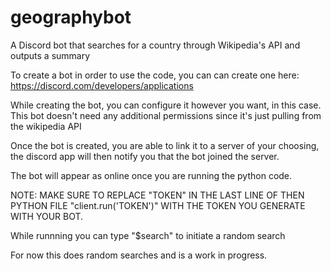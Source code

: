 # geographybot
A Discord bot that searches for a country through Wikipedia's API and outputs a summary


To create a bot in order to use the code, you can can create one here: https://discord.com/developers/applications

While creating the bot, you can configure it however you want, in this case. This bot doesn't need any additional permissions since it's just pulling from the wikipedia API

Once the bot is created, you are able to link it to a server of your choosing, the discord app will then notify you that the bot joined the server.

The bot will appear as online once you are running the python code.

NOTE: MAKE SURE TO REPLACE "TOKEN" IN THE LAST LINE OF THEN PYTHON FILE "client.run('TOKEN')" WITH THE TOKEN YOU GENERATE WITH YOUR BOT.

While runnning you can type "$search" to initiate a random search

For now this does random searches and is a work in progress.
